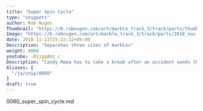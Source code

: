 ```yaml
---
title: "Super Spin Cycle"
type: "snippets"
author: Rob Nugen
Thumbnail: "https://b.robnugen.com/art/marble_track_3/track/parts/thumbs/2018_nov_17_triple_splitter.jpg"
Image: "https://b.robnugen.com/art/marble_track_3/track/parts/2018_nov_17_triple_splitter.jpg"
date: 2018-11-11T15:22:32+09:00
Description: "Separates three sizes of marbles"
weight: 0060
youtube: -R1jgqAUz_c
Description: "Candy Mama has to take a break after an accident sends the track spinning wildly"
Aliases: [
  "/ja/snip/0060"
]
draft: true
---
```


0060_super_spin_cycle.md
